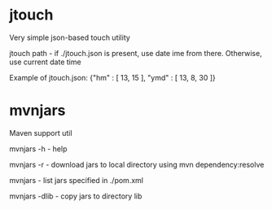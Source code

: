 jtouch
======

Very simple json-based touch utility

jtouch path - if ./jtouch.json is present, use date ime from there. Otherwise, use current date time

Example of jtouch.json: {"hm" : [ 13, 15 ], "ymd" : [ 13, 8, 30 ]}

mvnjars
=======

Maven support util

mvnjars -h     - help

mvnjars -r     - download jars to local directory using mvn dependency:resolve

mvnjars        - list jars specified in ./pom.xml

mvnjars -dlib  - copy jars to directory lib 
